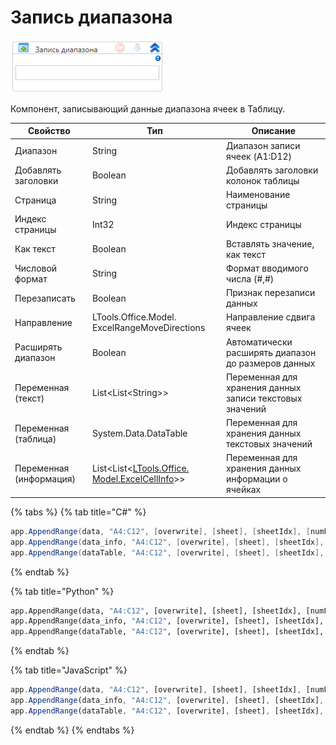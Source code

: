 # Запись диапазона

![](../../../../resources/activities/basic/myoffice/table/image-839.png)

Компонент, записывающий данные диапазона ячеек в Таблицу.

| Свойство                | Тип                                                                                            | Описание                                                 |
| ----------------------- | ---------------------------------------------------------------------------------------------- | -------------------------------------------------------- |
| Диапазон                | String                                                                                         | Диапазон записи ячеек (A1:D12)                           |
| Добавлять заголовки     | Boolean                                                                                        | Добавлять заголовки колонок таблицы                      |
| Страница                | String                                                                                         | Наименование страницы                                    |
| Индекс страницы         | Int32                                                                                          | Индекс страницы                                          |
| Как текст               | Boolean                                                                                        | Вставлять значение, как текст                            |
| Числовой формат         | String                                                                                         | Формат вводимого числа (#,#)                             |
| Перезаписать            | Boolean                                                                                        | Признак перезаписи данных                                |
| Направление             | LTools.Office.Model. ExcelRangeMoveDirections                                                  | Направление сдвига ячеек                                 |
| Расширять диапазон      | Boolean                                                                                        | Автоматически расширять диапазон до размеров данных      |
| Переменная (текст)      | List\<List\<String>>                                                                           | Переменная для хранения данных записи текстовых значений |
| Переменная (таблица)    | System.Data.DataTable                                                                          | Переменная для хранения данных текстовых значений        |
| Переменная (информация) | List\<List<[LTools.Office. Model.ExcelCellInfo](../../els\_excel/datatypes/excelcellinfo.md)>> | Переменная для хранения данных информации о ячейках      |

{% tabs %}
{% tab title="C#" %}
```csharp
app.AppendRange(data, "A4:C12", [overwrite], [sheet], [sheetIdx], [numFormat]);
app.AppendRange(data_info, "A4:C12", [overwrite], [sheet], [sheetIdx], [numFormat]);
app.AppendRange(dataTable, "A4:C12", [overwrite], [sheet], [sheetIdx], [numFormat]);
```
{% endtab %}

{% tab title="Python" %}
```python
app.AppendRange(data, "A4:C12", [overwrite], [sheet], [sheetIdx], [numFormat])
app.AppendRange(data_info, "A4:C12", [overwrite], [sheet], [sheetIdx], [numFormat])
app.AppendRange(dataTable, "A4:C12", [overwrite], [sheet], [sheetIdx], [numFormat])
```
{% endtab %}

{% tab title="JavaScript" %}
```javascript
app.AppendRange(data, "A4:C12", [overwrite], [sheet], [sheetIdx], [numFormat]);
app.AppendRange(data_info, "A4:C12", [overwrite], [sheet], [sheetIdx], [numFormat]);
app.AppendRange(dataTable, "A4:C12", [overwrite], [sheet], [sheetIdx], [numFormat]);
```
{% endtab %}
{% endtabs %}
